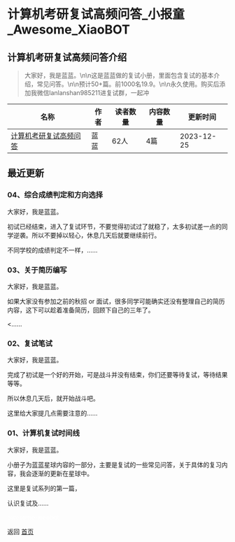 # 计算机考研复试高频问答_小报童_Awesome_XiaoBOT

## 计算机考研复试高频问答介绍
> 大家好，我是蓝蓝。\n\n这是蓝蓝做的复试小册，里面包含复试的基本介绍，常见问答。\n\n预计50+篇。前1000名19.9。\n\n永久使用。购买后添加我微信lanlanshan985211进复试群，一起冲  
  


|名称|作者|读者数量|内容数量|更新时间|
|---|---|---|---|---|
|[计算机考研复试高频问答](https://xiaobot.net/p/985211?refer=0b133df9-27dc-423b-8101-639049001c13)|蓝蓝|62人|4篇|2023-12-25|

## 最近更新
### 04、综合成绩判定和方向选择

大家好，我是蓝蓝。

初试已经结束，进入了复试环节，不要觉得初试过了就稳了，太多初试差一点的同学逆袭。所以不要掉以轻心，休息几天后就要继续前行。

不同学校的成绩判定不一样，......

### 03、关于简历编写

大家好，我是蓝蓝。

如果大家没有参加之前的秋招 or 面试，很多同学可能确实还没有整理自己的简历内容，这下可以趁着准备简历，回顾下自己的三年了。

<......

### 02、复试笔试

大家好，我是蓝蓝。

完成了初试是一个好的开始，可是战斗并没有结束，你们还要等待复试，等待结果等等。

所以休息几天后，就开始战斗吧。

这里给大家提几点需要注意的......

### 01、计算机复试时间线

大家好，我是蓝蓝。

小册子为蓝蓝星球内容的一部分，主要是复试的一些常见问答，关于具体的复习内容，我会逐渐的更新在星球中。

这里是复试系列的第一篇，

认识复试及......


<a href="https://github.com/Reno9527/awesome-xiaobot" style="color: white; text-decoration: none;">awesome-xiaobot</a>

返回 [首页](../README.md)
